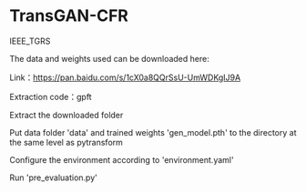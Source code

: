 # TransGAN-CFR
IEEE_TGRS


The data and weights used can be downloaded here:

Link：https://pan.baidu.com/s/1cX0a8QQrSsU-UmWDKgIJ9A 

Extraction code：gpft

Extract the downloaded folder

Put data folder 'data' and trained weights 'gen_model.pth' to the directory at the same level as pytransform

Configure the environment according to 'environment.yaml'

Run 'pre_evaluation.py'
